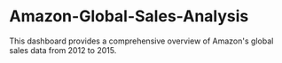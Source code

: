 # Amazon-Global-Sales-Analysis
This dashboard provides a comprehensive overview of Amazon's global sales data from 2012 to 2015.
